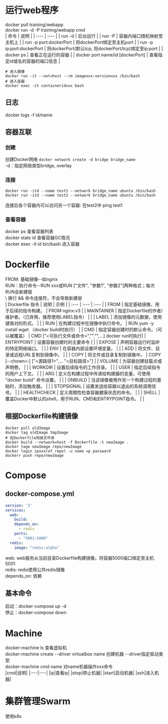 # 运行web程序
docker pull training/webapp  
docker run -d -P training/webapp cmd  
| 命令 | 说明 |
| :--- | :--- |
| run -d | 后台运行 |
| run -P | 容器内端口随机映射至主机上 |
| run -p port:dockerPort | 将dockerPort绑定至主机port |
| run -p ip:port:dockerPort | 将dockerPort(默认tcp, 将dockerPort/tcp)绑定至ip:port |
| docker ps | 查看正在运行的容器 |
| docker port name/id [dockerPort] | 查看指定id或名的容器的端口信息 |

``` shell
# 进入镜像
docker run -it --net=host --rm imagexxx:versionxxx /bin/bash
# 进入容器
docker exec -it containeridxxx bash
```

## 日志
docker logs -f id/name

## 容器互联
### 创建
创建Docker网络 ```docker network create -d bridge bridge_name```  
-d：指定网络类型bridge, overlay
### 连接
``` shell
docker run -itd --name test1 --network bridge_name ubuntu /bin/bash
docker run -itd --name test2 --network bridge_name ubuntu /bin/bash
```
连接后各个容器内可以访问另一个容器: 在test2中 ping test1

### 查看容器
docker ps 查看容器列表  
docker stats id 查看容器GC情况  
docker exec -it id bin/bash 进入容器  

# Dockerfile
FROM: 基础镜像--如ngnix  
RUN：执行命令--RUN xxx或RUN ["文件", "参数1", "参数2"]两种格式；每次RUN会新建层  
\ 换行
&& 命令连接符，不会导致新建层  
| Dockerfile 指令	| 说明 | 示例 |
| :--- | :--- | :--- |
| FROM |	指定基础镜像，用于后续的指令构建。 | FROM nginx:v3 |
| MAINTAINER |	指定Dockerfile的作者/维护者。（已弃用，推荐使用LABEL指令） |  |
| LABEL |	添加镜像的元数据，使用键值对的形式。 |  |
| RUN |	在构建过程中在镜像中执行命令。 | RUN yum -y install wget （docker build时执行） |
| CMD |	指定容器创建时的默认命令。（可以被覆盖） | CMD ["<可执行文件或命令>","<param1>","<param2>",...]  docker run时执行|
| ENTRYPOINT |	设置容器创建时的主要命令 |  |
| EXPOSE |	声明容器运行时监听的特定网络端口。 | |
| ENV |	在容器内部设置环境变量。 | |
| ADD |	将文件、目录或远程URL复制到镜像中。 | |
| COPY |	将文件或目录复制到镜像中。 | COPY [--chown=<user>:<group>] ["<源路径1>",...  "<目标路径>"] |
| VOLUME |	为容器创建挂载点或声明卷。 | |
| WORKDIR |	设置后续指令的工作目录。 | |
| USER |	指定后续指令的用户上下文。 | |
| ARG |	定义在构建过程中传递给构建器的变量，可使用 "docker build" 命令设置。 | |
| ONBUILD |	当该镜像被用作另一个构建过程的基础时，添加触发器。 | |
| STOPSIGNAL |	设置发送给容器以退出的系统调用信号。 | |
| HEALTHCHECK |	定义周期性检查容器健康状态的命令。 | |
| SHELL | 覆盖Docker中默认的shell，用于RUN、CMD和ENTRYPOINT指令。 | |

## 根据Dockerfile构建镜像
``` shell
docker pull oldImage
docker tag oldImage tmpImage
# 在Dockerfile同级文件夹
docker build --network=host -f Dockerfile -t newImage .
docker tage newImage repo/newImage
docker login ipxxx(of repo) -u name =p passward
dockerr push repo/newImage
```

# Compose
## docker-compose.yml
``` yml
version: '3'
services:
  web:
    build: .
    depends_on:
      - redis
    ports:
      - "5001:5000"
  redis:
    image: "redis:alpha"
```
web: web服务从当前目录Dockerfile构建镜像，将容器5000端口绑定至主机5001  
redis: redis使用公共redis镜像  
depends_on: 依赖  
## 基本命令
启动：docker-compose up -d  
停止：docker-compose down

# Machine
docker-machine ls 查看虚拟机  
docker-machine create --driver virtualbox name 创建机器 --driver指定驱动类型  
docker-machine cmd name 对name机器操作xxx命令  
|cmd|说明|
|:---|:---|
|ip|查看ip|
|stop|停止机器|
|start|启动机器|
|ssh|进入机器|

# 集群管理Swarm
使用k8s
